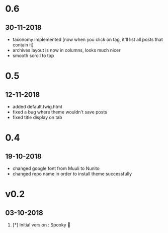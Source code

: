# 0.6
## 30-11-2018

- taxonomy implemented [now when you click on tag, it'll list all posts that contain it]
- archives layout is now in columns, looks much nicer
- smooth scroll to top

# 0.5
## 12-11-2018

- added default.twig.html
- fixed a bug where theme wouldn't save posts
- fixed title display on tab


# 0.4
## 19-10-2018

- changed google font from Muuli to Nunito
- changed repo name in order to install theme successfully


# v0.2
##  03-10-2018

1. [*] Initial version : Spooky 👻
